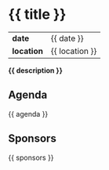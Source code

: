 # {{ title }}

| | |  
| --- | --- |
| **date** | {{ date }} |
| **location** | {{ location }} |


**{{ description }}**


## Agenda

{{ agenda }}

## Sponsors

{{ sponsors }}
